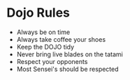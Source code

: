 Dojo Rules
==========
* Always be on time
* Always take coffee your shoes
* Keep the DOJO tidy
* Never bring live blades on the tatami
* Respect your opponents
* Most Sensei's should be respected
